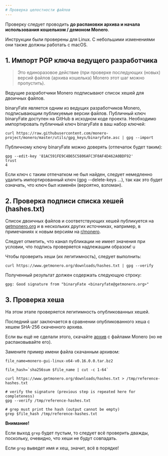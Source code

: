 ```yaml
---
# Проверка целостности файлов
---
```


Проверку следует проводить **до распаковки архива и начала использования кошельком / демоном Monero**.

Инструкции были проверены для Linux. С небольшими изменениями они также должны работать с macOS.

## 1. Импорт PGP ключа ведущего разработчика

> Это единоразовое действие (при проверке последующих (новых) версий файлов (архива кошелька) Monero этот шаг можно пропустить).

Ведущие разработчики Monero подписывают список хешей для двоичных файлов.

binaryFate является одним из ведущих разработчиков Monero, подписывающим публикуемые версии файлов. Публичный ключ binaryFate доступен на GitHub в исходном коде проекта. Необходимо импортировать публичный ключ binaryFate в ваш набор ключей:

`curl https://raw.githubusercontent.com/monero-project/monero/master/utils/gpg_keys/binaryfate.asc | gpg --import`

Публичному ключу binaryFate можно доверять (отпечаток будет таким):

    gpg --edit-key '81AC591FE9C4B65C5806AFC3F0AF4D462A0BDF92'
    trust
    4

Если ключ с таким отпечатком не был найден, следует немедленно удалить импортированный ключ (gpg --delete-keys …), так как это будет означать, что ключ был изменён (вероятно, взломан).

## 2. Проверка подписи списка хешей (hashes.txt)

Список двоичных файлов и соответствующих хешей публикуется на [getmonero.org](https://www.getmonero.org/downloads/hashes.txt) и в нескольких других источниках, например, в примечаниях к новым версиям на [r/monero](https://reddit.com/r/monero).

Следует отметить, что канал публикации не имеет значения при условии, что подпись проверяется надлежащим образом!                                                                    u

Чтобы проверить хеши (их легитимность), следует выполнить:

`curl https://www.getmonero.org/downloads/hashes.txt | gpg --verify`

Полученный результат должен содержать следующую строку:

`gpg: Good signature from "binaryFate <binaryfate@getmonero.org>"`

## 3. Проверка хеша

На этом этапе проверяется легитимность опубликованных хешей.

Последний шаг заключается в сравнении опубликованного хеша с хешем SHA-256 скаченного архива.

Если вы ещё не сделали этого, скачайте [архив](https://www.getmonero.org/downloads/) с файлами Monero (но не распаковывайте его).

Замените пример имени файла скачанным архивом:

    file_name=monero-gui-linux-x64-v0.16.0.0.tar.bz2

    file_hash=`sha256sum $file_name | cut -c 1-64`

    curl https://www.getmonero.org/downloads/hashes.txt > /tmp/reference-hashes.txt

    # verify the signature (previous step is repeated here for completeness)
    gpg --verify /tmp/reference-hashes.txt

    # grep must print the hash (output cannot be empty)
    grep $file_hash /tmp/reference-hashes.txt

**Внимание!**

Если выход `grep` будет пустым, то следует всё проверить дважды, поскольку, очевидно, что хеши не будут совпадать.

Если `grep` выведет имя и хеш, значит, всё в порядке!
